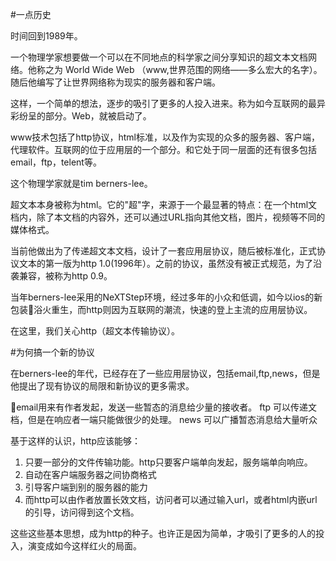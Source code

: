 

#一点历史

时间回到1989年。

一个物理学家想要做一个可以在不同地点的科学家之间分享知识的超文本文档网络。他称之为  World Wide Web  （www,世界范围的网络——多么宏大的名字）。随后他编写了让世界网络称为现实的服务器和客户端。

这样，一个简单的想法，逐步的吸引了更多的人投入进来。称为如今互联网的最异彩纷呈的部分。Web，就被启动了。

www技术包括了http协议，html标准，以及作为实现的众多的服务器、客户端，代理软件。互联网的位于应用层的一个部分。和它处于同一层面的还有很多包括email，ftp，telent等。

这个物理学家就是tim berners-lee。

超文本本身被称为html。它的"超"字，来源于一个最显著的特点：在一个html文档内，除了本文档的内容外，还可以通过URL指向其他文档，图片，视频等不同的媒体格式。

当前他做出为了传递超文本文档，设计了一套应用层协议，随后被标准化，正式协议文本的第一版为http 1.0(1996年）。之前的协议，虽然没有被正式规范，为了沿袭兼容，被称为http 0.9。

当年berners-lee采用的NeXTStep环境，经过多年的小众和低调，如今以ios的新包装浴火重生，而http则因为互联网的潮流，快速的登上主流的应用层协议。

在这里，我们关心http（超文本传输协议）。

#为何搞一个新的协议

在berners-lee的年代，已经存在了一些应用层协议，包括email,ftp,news，但是他提出了现有协议的局限和新协议的更多需求。

email用来有作者发起，发送一些暂态的消息给少量的接收者。
ftp 可以传递文档，但是在响应者一端只能做很少的处理。
news 可以广播暂态消息给大量听众

基于这样的认识，http应该能够：

1. 只要一部分的文件传输功能。http只要客户端单向发起，服务端单向响应。
2. 自动在客户端服务器之间协商格式
3. 引导客户端到别的服务器的能力
4. 而http可以由作者放置长效文档，访问者可以通过输入url，或者html内嵌url的引导，访问得到这个文档。

这些这些基本思想，成为http的种子。也许正是因为简单，才吸引了更多的人的投入，演变成如今这样红火的局面。


